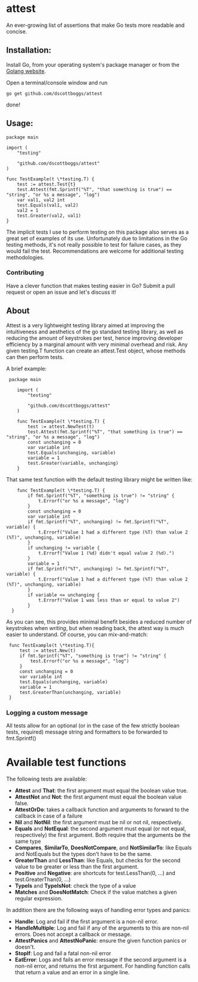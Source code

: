 # attest
An ever-growing list of assertions that make Go tests more readable and concise.

## Installation:
Install Go, from your operating system's package manager or from the [Golang website](https://golang.org/dl/).

Open a terminal/console window and run

`go get github.com/dscottboggs/attest`

done!

## Usage:
    package main

    import (
        "testing"

        "github.com/dscottboggs/attest"
    )

    func TestExample(t \*testing.T) {
        test := attest.Test{t}
        test.Attest(fmt.Sprintf("%T", "that something is true") == "string", "or %s a message", "log")
        var val1, val2 int
        test.Equals(val1, val2)
        val2 = 1
        test.Greater(val2, val1)
    }

The implicit tests I use to perform testing on this package also serves as a great
set of examples of its use. Unfortunately due to limitations in the Go testing
methods, it's not really possible to test for failure cases, as they would fail
the test. Recommendations are welcome for additional testing methodologies.

### Contributing
Have a clever function that makes testing easier in Go? Submit a pull request or open an issue and let's discuss it!

## About

Attest is a very lightweight testing library aimed at improving the
 intuitiveness and aesthetics of the go standard testing library, as well as
 reducing the amount of keystrokes per test, hence improving developer
 efficiency by a marginal amount with very minimal overhead and risk. Any
 given testing.T function can create an attest.Test object, whose methods
 can then perform tests.

 A brief example:

     package main

        import (
            "testing"

            "github.com/dscottboggs/attest"
        )

        func TestExample(t \*testing.T) {
            test := attest.NewTest(t)
            test.Attest(fmt.Sprintf("%T", "that something is true") == "string", "or %s a message", "log")
            const unchanging = 0
            var variable int
            test.Equals(unchanging, variable)
            variable = 1
            test.Greater(variable, unchanging)
        }

 That same test function with the default testing library might be written
 like:

        func TestExample(t \*testing.T) {
            if fmt.Sprintf("%T", "something is true") != "string" {
                t.Errorf("or %s a message", "log")
            }
            const unchanging = 0
            var variable int
            if fmt.Sprintf("%T", unchanging) != fmt.Sprintf("%T", variable) {
                t.Errorf("Value 1 had a different type (%T) than value 2 (%T)", unchanging, variable)
            }
            if unchanging != variable {
                t.Errorf("Value 1 (%d) didn't equal value 2 (%d).")
            }
            variable = 1
            if fmt.Sprintf("%T", unchanging) != fmt.Sprintf("%T", variable) {
                t.Errorf("Value 1 had a different type (%T) than value 2 (%T)", unchanging, variable)
            }
            if variable <= unchanging {
                t.Errorf("Value 1 was less than or equal to value 2")
            }
 	  }

 As you can see, this provides minimal benefit besides a reduced number of
 keystrokes when *writing*, but when reading back, the attest way is much
 easier to understand. Of course, you can mix-and-match:

     func TestExample(t \*testing.T){
         test := attest.New(t)
         if fmt.Sprintf("%T", "something is true") != "string" {
             test.Errorf("or %s a message", "log")
         }
         const unchanging = 0
         var variable int
         test.Equals(unchanging, variable)
         variable = 1
         test.GreaterThan(unchanging, variable)
     }

 ### Logging a custom message
 All tests allow for an optional (or in the case of the few strictly boolean
 tests, required) message string and formatters to be forwarded to
 fmt.Sprintf()

 # Available test functions
 The following tests are available:

  - **Attest** and **That**: the first argument must equal the boolean value true.
  - **AttestNot** and **Not**: the first argument must equal the boolean value false.
  - **AttestOrDo**: takes a callback function and arguments to forward to the callback in case of a failure
  - **Nil** and **NotNil**: the first argument must be nil or not nil, respectively.
  - **Equals** and **NotEqual**: the second argument must equal (or not equal, respectively) the first argument. Both require that the arguments be the same type
  - **Compares**, **SimilarTo**, **DoesNotCompare**, and **NotSimilarTo**: like Equals and NotEquals but the types don't have to be the same.
  - **GreaterThan** and **LessThan**: like Equals, but checks for the second value to be greater or less than the first argument.
  - **Positive** and **Negative**: are shortcuts for test.LessThan(0, ...) and test.GreaterThan(0, ...)
  - **TypeIs** and **TypeIsNot**: check the type of a value
  - **Matches** and **DoesNotMatch**: Check if the value matches a given regular expression.

 In addition there are the following ways of handling error types and panics:
  - **Handle**: Log and fail if the first argument is a non-nil error.
  - **HandleMultiple**: Log and fail if any of the arguments to this are non-nil errors. Does not accept a callback or message.
  - **AttestPanics** and **AttestNoPanic**: ensure the given function panics or doesn't.
  - **StopIf**: Log and fail a fatal non-nil error
  - **EatError**: Logs and fails an error message if the second argument is a non-nil error, and returns the first argument. For handling function calls that return a value and an error in a single line.
